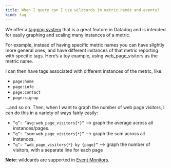```yaml
---
title: When I query can I use wildcards in metric names and events?
kind: faq
---
```


We offer a [tagging system](/getting_started/tagging) that is a great feature in Datadog and is intended for easily graphing and scaling many instances of a metric.

For example, instead of having specific metric names you can have slightly more general ones, and have different instances of that metric reporting with specific tags. Here’s a toy example, using web_page_visitors as the metric name.

I can then have tags associated with different instances of the metric, like:

* `page:home`
* `page:info`
* `page:contact`
* `page:signup`

…and so on. Then, when I want to graph the number of web page visitors, I can do this in a variety of ways fairly easily:

* `“q”: “avg:web_page_visitors{*}”` —> graph the average across all instances/pages.
* `“q”: “sum:web_page_visitors{*}”` —> graph the sum across all instances.
* `“q”: “web_page_visitors{*} by {page}”` —> graph the number of visitors, with a separate line for each page

**Note**: wildcards are supported in [Event Monitors](/monitors/monitor_types/event).
